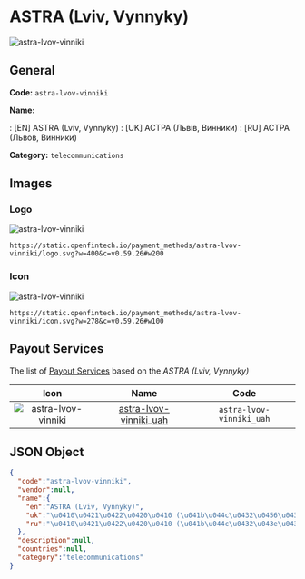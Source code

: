 
# ASTRA (Lviv, Vynnyky) 
![astra-lvov-vinniki](https://static.openfintech.io/payment_methods/astra-lvov-vinniki/logo.svg?w=400&c=v0.59.26#w200)  

## General 
**Code:** `astra-lvov-vinniki` 
 
**Name:** 
 
:	[EN] ASTRA (Lviv, Vynnyky) 
:	[UK] АСТРА (Львів, Винники) 
:	[RU] АСТРА (Львов, Винники) 
 
**Category:** `telecommunications` 
 

## Images 

### Logo 
![astra-lvov-vinniki](https://static.openfintech.io/payment_methods/astra-lvov-vinniki/logo.svg?w=400&c=v0.59.26#w200)  

```
https://static.openfintech.io/payment_methods/astra-lvov-vinniki/logo.svg?w=400&c=v0.59.26#w200
```  

### Icon 
![astra-lvov-vinniki](https://static.openfintech.io/payment_methods/astra-lvov-vinniki/icon.svg?w=278&c=v0.59.26#w100)  

```
https://static.openfintech.io/payment_methods/astra-lvov-vinniki/icon.svg?w=278&c=v0.59.26#w100
```  

## Payout Services 
 
The list of [Payout Services](/payout-services/) based on the _ASTRA (Lviv, Vynnyky)_ 

|Icon|Name|Code| 
|:---:|:---:|:---:| 
|![astra-lvov-vinniki](https://static.openfintech.io/payout_methods/astra-lvov-vinniki/icon.svg?w=278&c=v0.59.26#w40) |[astra-lvov-vinniki_uah](/payout-services/astra-lvov-vinniki_uah/)|`astra-lvov-vinniki_uah`| 
 

## JSON Object 

```json
{
  "code":"astra-lvov-vinniki",
  "vendor":null,
  "name":{
    "en":"ASTRA (Lviv, Vynnyky)",
    "uk":"\u0410\u0421\u0422\u0420\u0410 (\u041b\u044c\u0432\u0456\u0432, \u0412\u0438\u043d\u043d\u0438\u043a\u0438)",
    "ru":"\u0410\u0421\u0422\u0420\u0410 (\u041b\u044c\u0432\u043e\u0432, \u0412\u0438\u043d\u043d\u0438\u043a\u0438)"
  },
  "description":null,
  "countries":null,
  "category":"telecommunications"
}
```  
